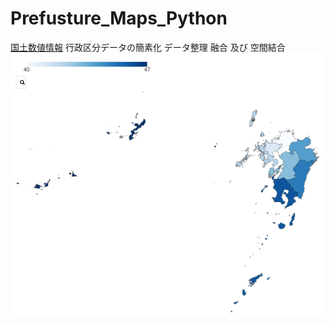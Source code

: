 # Prefusture_Maps_Python  
[国土数値情報](http://nlftp.mlit.go.jp/ksj/) 行政区分データの簡素化 データ整理 融合 及び 空間結合  
![九州地方](https://github.com/SaruSatoshi/Prefusture_Maps_Python/blob/master/Prefecture_simplify/Kyushu/Okinawa_2.png)
